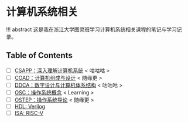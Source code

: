 # 计算机系统相关

!!! abstract
    这是我在浙江大学图灵班学习计算机系统相关课程的笔记与学习记录。

## Table of Contents

- [ ] [CSAPP：深入理解计算机系统](CSAPP/CSAPP.md) < 咕咕咕 >
- [ ] [COAD：计算机组成与设计](COAD/COAD.md) < 随缘更 >
- [ ] [DDCA：数字设计与计算机体系结构](DDCA/DDCA.md) < 咕咕咕 >
- [ ] [OSC：操作系统概念](OSC/OSC.md) < Learning >
- [ ] [OSTEP：操作系统导论](OSTEP/OSTEP.md) < 随缘更 >
- [ ] [HDL: Verilog](./HDL/Verilog.md)
- [ ] [ISA: RISC-V](./RISC-V/RISC-V.md)

